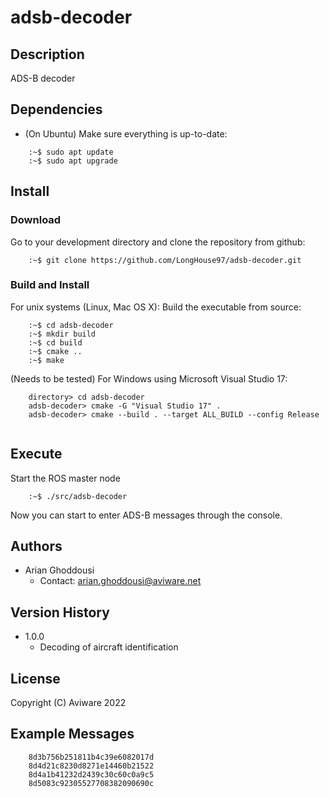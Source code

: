 # adsb-decoder

## Description
ADS-B decoder

## Dependencies

* (On Ubuntu) Make sure everything is up-to-date:
```
    :~$ sudo apt update
    :~$ sudo apt upgrade
```

## Install

### Download

Go to your development directory and clone the repository from github:

```
    :~$ git clone https://github.com/LongHouse97/adsb-decoder.git
```

### Build and Install

For unix systems (Linux, Mac OS X):
Build the executable from source:

```
    :~$ cd adsb-decoder
    :~$ mkdir build
    :~$ cd build
    :~$ cmake ..
    :~$ make
```

(Needs to be tested)
For Windows using Microsoft Visual Studio 17:
```
    directory> cd adsb-decoder
    adsb-decoder> cmake -G "Visual Studio 17" .
    adsb-decoder> cmake --build . --target ALL_BUILD --config Release
    
```

## Execute

Start the ROS master node

```
    :~$ ./src/adsb-decoder
```

Now you can start to enter ADS-B messages through the console.

## Authors

* Arian Ghoddousi
    * Contact: arian.ghoddousi@aviware.net

## Version History

* 1.0.0
    * Decoding of aircraft identification

## License

Copyright (C) Aviware 2022

## Example Messages

```
    8d3b756b251811b4c39e6082017d
    8d4d21c8230d8271e14460b21522
    8d4a1b41232d2439c30c60c0a9c5
    8d5083c92305527708382090690c
```